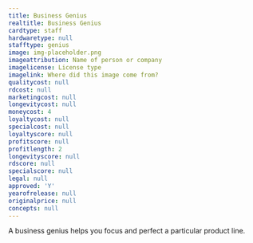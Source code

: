 ```yaml
---
title: Business Genius
realtitle: Business Genius
cardtype: staff
hardwaretype: null
stafftype: genius
image: img-placeholder.png
imageattribution: Name of person or company
imagelicense: License type
imagelink: Where did this image come from?
qualitycost: null
rdcost: null
marketingcost: null
longevitycost: null
moneycost: 4
loyaltycost: null
specialcost: null
loyaltyscore: null
profitscore: null
profitlength: 2
longevityscore: null
rdscore: null
specialscore: null
legal: null
approved: 'Y'
yearofrelease: null
originalprice: null
concepts: null
---
```


A business genius helps you focus and perfect a particular product line.
